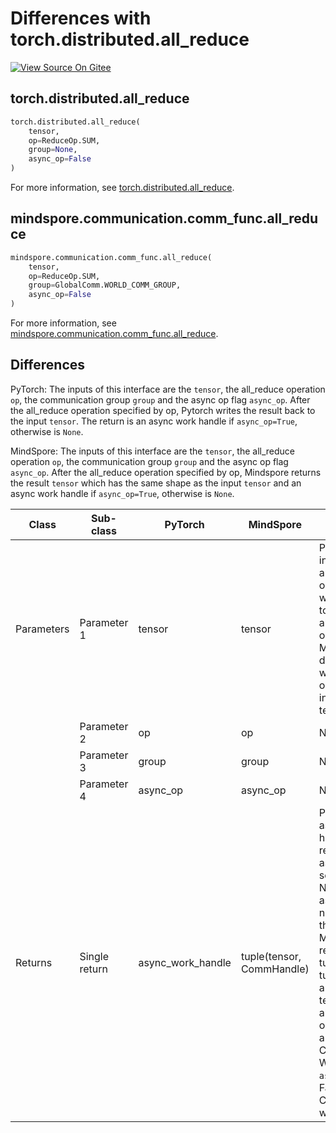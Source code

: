 # Differences with torch.distributed.all_reduce

[![View Source On Gitee](https://mindspore-website.obs.cn-north-4.myhuaweicloud.com/website-images/master/resource/_static/logo_source_en.svg)](https://gitee.com/mindspore/docs/blob/master/docs/mindspore/source_en/note/api_mapping/pytorch_diff/all_reduce.md)

## torch.distributed.all_reduce

```python
torch.distributed.all_reduce(
    tensor,
    op=ReduceOp.SUM,
    group=None,
    async_op=False
)
```

For more information, see [torch.distributed.all_reduce](https://pytorch.org/docs/1.8.1/distributed.html#torch.distributed.all_reduce).

## mindspore.communication.comm_func.all_reduce

```python
mindspore.communication.comm_func.all_reduce(
    tensor,
    op=ReduceOp.SUM,
    group=GlobalComm.WORLD_COMM_GROUP,
    async_op=False
)
```

For more information, see [mindspore.communication.comm_func.all_reduce](https://www.mindspore.cn/docs/en/master/api_python/communication/mindspore.communication.comm_func.all_reduce.html#mindspore.communication.comm_func.all_reduce).

## Differences

PyTorch: The inputs of this interface are the `tensor`, the all_reduce operation `op`, the communication group `group` and the async op flag `async_op`. After the all_reduce operation specified by op, Pytorch writes the result back to the input `tensor`. The return is an async work handle if `async_op=True`, otherwise is `None`.

MindSpore: The inputs of this interface are the `tensor`, the all_reduce operation `op`, the communication group `group` and the async op flag `async_op`. After the all_reduce operation specified by op, Mindspore returns the result `tensor` which has the same shape as the input `tensor` and an async work handle if `async_op=True`, otherwise is `None`.

| Class      | Sub-class     |PyTorch | MindSpore | Difference                                                                                                                                                                                                                                                                            |
|------------|---------------| --- |---------|---------------------------------------------------------------------------------------------------------------------------------------------------------------------------------------------------------------------------------------------------------------------------------------|
| Parameters | Parameter 1   | tensor | tensor  | PyTorch: the input tensor, and the output is written back to it after all_reduce operation. Mindpore does not write the output result into the input tensor.                                                                                                                          |
|            | Parameter 2   | op | op      | No difference                                                                                                                                                                                                                                                                         |
|            | Parameter 3   | group | group   | No difference                                                                                                                                                                                                                                                                         |
|            | Parameter 4   | async_op | async_op       | No difference                                                                                                                                                                                                                                                                         |
| Returns    | Single return | async_work_handle | tuple(tensor, CommHandle) | PyTorch: An async work handle is returned, if async_op is set to True. None, if not async_op or if not part of the group.</br> MindSpore: returns a tuple.The tuple contains an output tensor after all_reduce operation and a CommHandle. When `async_op` is False, the CommHandle will be None. |
